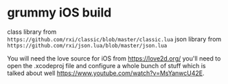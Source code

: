 # grummy iOS build


class library from 
`https://github.com/rxi/classic/blob/master/classic.lua`
json library from 
`https://github.com/rxi/json.lua/blob/master/json.lua`


You will need the love source for iOS from https://love2d.org/
you'll need to open the .xcodeproj file and configure a whole bunch of stuff which is talked about well https://www.youtube.com/watch?v=MsYanwcU42E.
